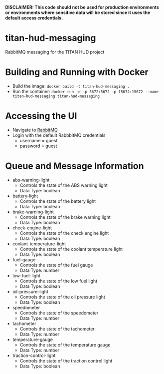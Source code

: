 **DISCLAIMER: This code should not be used for production environments or environments where sensitive data will be stored since it uses the default access credentials.**

# titan-hud-messaging
RabbitMQ messaging for the TITAN HUD project


# Building and Running with Docker

* Build the image: `docker build -t titan-hud-messaging .`
* Run the container: `docker run -d -p 5672:5672 -p 15672:15672 --name titan-hud-messaging titan-hud-messaging`

# Accessing the UI

* Navigate to [RabbitMQ](http://localhost:15672)
* Login with the default RabbbitMQ credentials
    * username = guest
    * password = guest

# Queue and Message Information

* abs-warning-light
    * Controls the state of the ABS warning light
    * Data Type: boolean
* battery-light
    * Controls the state of the battery light
    * Data Type: boolean
* brake-warning-light
    * Controls the state of the brake warning light
    * Data Type: boolean
* check-engine-light
    * Controls the state of the check engine light
    * Data Type: boolean
* coolant-temperature-light
    * Controls the state of the coolant temperature light
    * Data Type: boolean
* fuel-gauge
    * Controls the state of the fuel gauge
    * Data Type: number
* low-fuel-light
    * Controls the state of the low fuel light
    * Data Type: boolean
* oil-pressure-light
    * Controls the state of the oil pressure light
    * Data Type: boolean
* speedometer
    * Controls the state of the speedometer
    * Data Type: number
* tachometer
    * Controls the state of the tachometer
    * Data Type: number
* temperature-gauge
    * Controls the state of the temperature gauge
    * Data Type: number
* traction-control-light
    * Controls the state of the traction control light
    * Data Type: boolean


